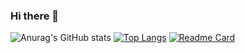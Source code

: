 ### Hi there 👋
![Anurag's GitHub stats](https://github-readme-stats.vercel.app/api?username=Axel200121&show_icons=true&theme=tokyonight)
[![Top Langs](https://github-readme-stats.vercel.app/api/top-langs/?username=Axel200121&layout=compact)](https://github.com/anuraghazra/github-readme-stats)
[![Readme Card](https://github-readme-stats.vercel.app/api/pin/?username=Axel200121&repo=servicioRest)](https://github.com/anuraghazra/github-readme-stats)
